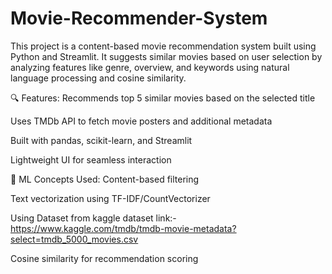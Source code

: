 # Movie-Recommender-System

This project is a content-based movie recommendation system built using Python and Streamlit. It suggests similar movies based on user selection by analyzing features like genre, overview, and keywords using natural language processing and cosine similarity.

🔍 Features:
Recommends top 5 similar movies based on the selected title

Uses TMDb API to fetch movie posters and additional metadata

Built with pandas, scikit-learn, and Streamlit

Lightweight UI for seamless interaction

🧠 ML Concepts Used:
Content-based filtering

Text vectorization using TF-IDF/CountVectorizer

Using Dataset from kaggle
dataset link:-https://www.kaggle.com/tmdb/tmdb-movie-metadata?select=tmdb_5000_movies.csv 

Cosine similarity for recommendation scoring

